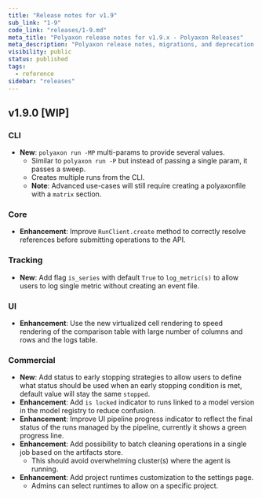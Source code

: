 ```yaml
---
title: "Release notes for v1.9"
sub_link: "1-9"
code_link: "releases/1-9.md"
meta_title: "Polyaxon release notes for v1.9.x - Polyaxon Releases"
meta_description: "Polyaxon release notes, migrations, and deprecation notes for v1.9.x."
visibility: public
status: published
tags:
  - reference
sidebar: "releases"
---
```


## v1.9.0 [WIP]

### CLI

 * **New**: `polyaxon run -MP` multi-params to provide several values.
   * Similar to `polyaxon run -P` but instead of passing a single param, it passes a sweep.
   * Creates multiple runs from the CLI.
   * **Note**: Advanced use-cases will still require creating a polyaxonfile with a `matrix` section.

### Core

 * **Enhancement**: Improve `RunClient.create` method to correctly resolve references before submitting operations to the API.

### Tracking

 * **New**: Add flag `is_series` with default `True` to `log_metric(s)` to allow users to log single metric without creating an event file.

### UI

 * **Enhancement**: Use the new virtualized cell rendering to speed rendering of the comparison table with large number of columns and rows and the logs table.

### Commercial

 * **New**: Add status to early stopping strategies to allow users to define what status should be used when an early stopping condition is met, default value will stay the same `stopped`.
 * **Enhancement**: Add `is locked` indicator to runs linked to a model version in the model registry to reduce confusion.
 * **Enhancement**: Improve UI pipeline progress indicator to reflect the final status of the runs managed by the pipeline, currently it shows a green progress line.
 * **Enhancement**: Add possibility to batch cleaning operations in a single job based on the artifacts store.
   * This should avoid overwhelming cluster(s) where the agent is running.
 * **Enhancement**: Add project runtimes customization to the settings page.
   * Admins can select runtimes to allow on a specific project.
